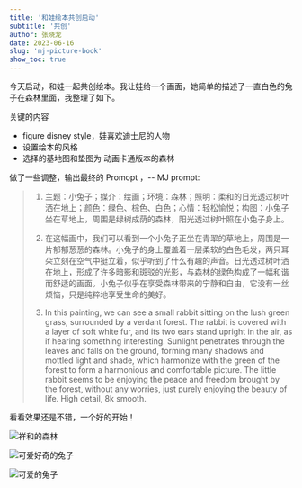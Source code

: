 ```yaml
---
title: '和娃绘本共创启动'
subtitle: '共创'
author: 张晓龙
date: 2023-06-16
slug: 'mj-picture-book'
show_toc: true
---
```


今天启动，和娃一起共创绘本。我让娃给一个画面，她简单的描述了一直白色的兔子在森林里面，我整理了如下。

关键的内容

- figure disney style，娃喜欢迪士尼的人物
- 设置绘本的风格
- 选择的基地图和垫图为 动画卡通版本的森林

做了一些调整，输出最终的 Promopt ，-- MJ prompt:

> 1. 主题：小兔子；媒介：绘画；环境：森林；照明：柔和的日光透过树叶洒在地上；颜色：绿色、棕色、白色；心情：轻松愉悦；构图：小兔子坐在草地上，周围是绿树成荫的森林，阳光透过树叶照在小兔子身上。
> 
> 2. 在这幅画中，我们可以看到一个小兔子正坐在青翠的草地上，周围是一片郁郁葱葱的森林。小兔子的身上覆盖着一层柔软的白色毛发，两只耳朵立刻在空气中挺立着，似乎听到了什么有趣的声音。日光透过树叶洒在地上，形成了许多暗影和斑驳的光影，与森林的绿色构成了一幅和谐而舒适的画面。小兔子似乎在享受森林带来的宁静和自由，它没有一丝烦恼，只是纯粹地享受生命的美好。
> 
> 3. In this painting, we can see a small rabbit sitting on the lush green grass, surrounded by a verdant forest. The rabbit is covered with a layer of soft white fur, and its two ears stand upright in the air, as if hearing something interesting. Sunlight penetrates through the leaves and falls on the ground, forming many shadows and mottled light and shade, which harmonize with the green of the forest to form a harmonious and comfortable picture. The little rabbit seems to be enjoying the peace and freedom brought by the forest, without any worries, just purely enjoying the beauty of life. High detail, 8k smooth.

看看效果还是不错，一个好的开始！

![祥和的森林](https://media.techwhims.com/techwhims/2023/%E5%9B%BE%E7%89%873.png)

![可爱好奇的兔子](https://media.techwhims.com/techwhims/2023/%E5%9B%BE%E7%89%870.png)

![可爱的兔子](https://media.techwhims.com/techwhims/2023/%E5%9B%BE%E7%89%873%20(1).png)
